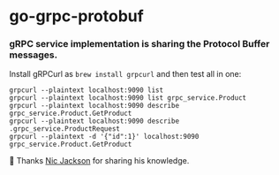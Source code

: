 # go-grpc-protobuf

### gRPC service implementation is sharing the Protocol Buffer messages.

Install gRPCurl as `brew install grpcurl` and then test all in one:
```
grpcurl --plaintext localhost:9090 list
grpcurl --plaintext localhost:9090 list grpc_service.Product
grpcurl --plaintext localhost:9090 describe grpc_service.Product.GetProduct
grpcurl --plaintext localhost:9090 describe .grpc_service.ProductRequest
grpcurl --plaintext -d '{"id":1}' localhost:9090 grpc_service.Product.GetProduct
```

🎥 Thanks <a href="https://www.youtube.com/c/NicJackson">Nic Jackson</a> for sharing his knowledge.
